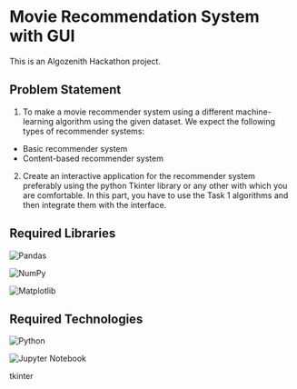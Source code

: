 
# Movie Recommendation System with GUI

This is an Algozenith Hackathon project.



## Problem Statement

1. To make a movie recommender system using a different machine-learning algorithm using the given dataset. We expect the following types of recommender systems:
- Basic recommender system
- Content-based recommender system

2. Create an interactive application for the recommender system preferably using the python Tkinter library or any other with which you are comfortable. In this part, you have to use the Task 1 algorithms and then integrate them with the interface.
## Required Libraries

![Pandas](https://img.shields.io/badge/pandas-%23150458.svg?style=for-the-badge&logo=pandas&logoColor=white)

![NumPy](https://img.shields.io/badge/numpy-%23013243.svg?style=for-the-badge&logo=numpy&logoColor=white)

![Matplotlib](https://img.shields.io/badge/Matplotlib-%23ffffff.svg?style=for-the-badge&logo=Matplotlib&logoColor=black)


## Required Technologies

![Python](https://img.shields.io/badge/python-3670A0?style=for-the-badge&logo=python&logoColor=ffdd54)

![Jupyter Notebook](https://img.shields.io/badge/jupyter-%23FA0F00.svg?style=for-the-badge&logo=jupyter&logoColor=white)

tkinter
